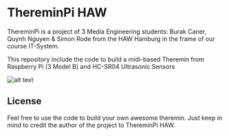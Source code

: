 # ThereminPi HAW


ThereminPi is a project of 3 Media Engineering students: Burak Caner, Quynh Nguyen & Simon Rode from the HAW Hamburg in the frame of our course IT-System.

This repository include the code to build a midi-based Theremin from Raspberry Pi (3 Model B) and HC-SR04 Ultrasonic Sensors

![alt text](https://raw.githubusercontent.com/vquynh/ThereminPi/master/theremin.png)


## License

Feel free to use the code to build your own awesome theremin. 
Just keep in mind to credit the author of the project to ThereminPi HAW.

